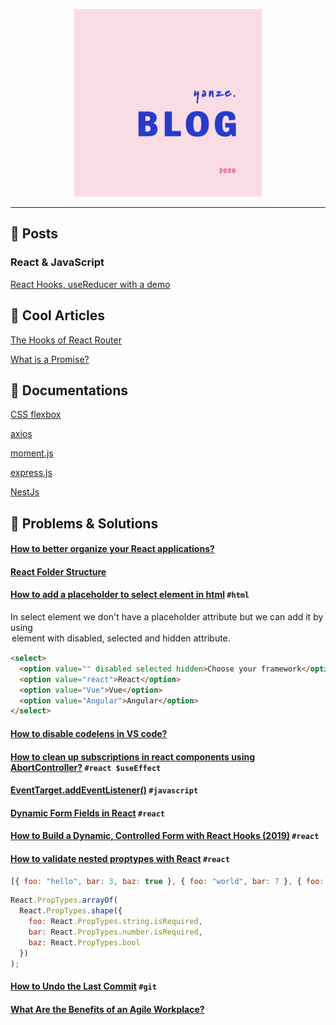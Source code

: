 <p align="center">
  <img height="300" src="images/logo-2020.png">
</p>

--- 
## 🥑 Posts

### React & JavaScript

[React Hooks, useReducer with a demo](./2020-02-10-usereducer.md)

## 🍟 Cool Articles

[The Hooks of React Router](https://css-tricks.com/the-hooks-of-react-router)

[What is a Promise?](https://medium.com/javascript-scene/master-the-javascript-interview-what-is-a-promise-27fc71e77261)

## 🌽 Documentations

[CSS flexbox](https://css-tricks.com/snippets/css/a-guide-to-flexbox)

[axios](https://github.com/axios/axios)

[moment.js](https://momentjs.com/)

[express.js](https://expressjs.com/)

[NestJs](https://nestjs.com/)

## 🥃 Problems & Solutions 

#### [How to better organize your React applications?](https://medium.com/@alexmngn/how-to-better-organize-your-react-applications-2fd3ea1920f1)

#### [React Folder Structure](https://gist.github.com/ryanflorence/daafb1e3cb8ad740b346)

#### [How to add a placeholder to select element in html](https://dev.to/saigowthamr/how-to-add-a-placeholder-to-select-element-in-html-hp8) `#html`

In select element we don't have a placeholder attribute but we can add it by using <option> element with `disabled`, `selected` and `hidden` attribute.
  
```html
<select>
  <option value="" disabled selected hidden>Choose your framework</option>
  <option value="react">React</option>
  <option value="Vue">Vue</option>
  <option value="Angular">Angular</option>
</select>
```
#### [How to disable codelens in VS code?](https://stackoverflow.com/questions/34356510/how-to-disable-codelens-in-vs-code)

#### [How to clean up subscriptions in react components using AbortController?](https://medium.com/@selvaganesh93/how-to-clean-up-subscriptions-in-react-components-using-abortcontroller-72335f19b6f7) `#react $useEffect`

#### [EventTarget.addEventListener()](https://developer.mozilla.org/en-US/docs/Web/API/EventTarget/addEventListener) `#javascript`

#### [Dynamic Form Fields in React](https://codesandbox.io/s/react-dynamic-form-fields-3fjbd?from-embed) `#react`

#### [How to Build a Dynamic, Controlled Form with React Hooks (2019)](https://itnext.io/how-to-build-a-dynamic-controlled-form-with-react-hooks-2019-b39840f75c4f) `#react`

#### [How to validate nested proptypes with React](https://www.javascriptstuff.com/validate-nested-proptypes/) `#react`

```javascript
[{ foo: "hello", bar: 3, baz: true }, { foo: "world", bar: 7 }, { foo: ":)", bar: 0, baz: false }];
```

```jsx
React.PropTypes.arrayOf(
  React.PropTypes.shape({
    foo: React.PropTypes.string.isRequired,
    bar: React.PropTypes.number.isRequired,
    baz: React.PropTypes.bool
  })
);
```

#### [How to Undo the Last Commit](https://code.likeagirl.io/how-to-undo-the-last-commit-393e7db2840b) `#git`

#### [What Are the Benefits of an Agile Workplace?](https://officeprinciples.com/agile-working/what-are-the-benefits-of-an-agile-workplace/)
